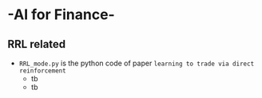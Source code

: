 # -AI for Finance-
## RRL related
+ `RRL_mode.py` is the python code of paper `learning to trade via direct reinforcement`
	+ tb
	+ tb
